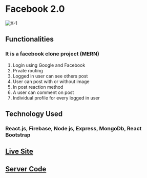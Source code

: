 # Facebook 2.0

<img src="https://i.ibb.co/TWhqL7Z/X-1.png" alt="X-1" border="0">

## Functionalities
### It is a facebook clone project (MERN)
1. Login using Google and Facebook
2. Prvate routing
3. Logged in user can see others post
4. User can post with or without image
5. In post reaction method
6. A user can comment on post
7. Individual profile for every logged in user

## Technology Used
### React.js, Firebase, Node js, Express, MongoDb, React Bootstrap

## [Live Site](https://facebook-2o.web.app/)

## [Server Code](https://github.com/Abu-Hojayfa/facebook-2.0_server)
